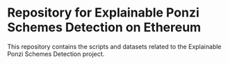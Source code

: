 # Repository for Explainable Ponzi Schemes Detection on Ethereum

This repository contains the scripts and datasets related to the Explainable Ponzi Schemes Detection project.
